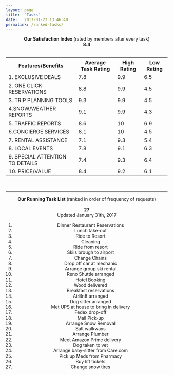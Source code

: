 ```yaml
---
layout: page
title:  "Tasks"
date:   2017-01-23 13:46:40
permalink: /ranked-tasks/
---
```

<div align="center">
<strong>Our Satisfaction Index </strong>(rated by members after every task) <br>
  <span class="fa-stack fa-3x">
  <i class="fa fa-calendar-o fa-stack-2x"></i>
  <strong class="fa-stack-1x calendar-text">8.4</strong>
</span>
<br>
<br>
</div>
<div>
<table id="customers">
  <tr>
    <th>Features/Benefits</th>
    <th>Average Task Rating</th>
    <th>High Rating</th>
    <th>Low Rating</th>
  </tr>
  <tr>
    <td>1. EXCLUSIVE DEALS</td>
    <td>7.8</td>
    <td>9.9</td>
    <td>6.5</td>
  </tr>
  <tr>
    <td>2. ONE CLICK RESERVATIONS</td>
    <td>8.8</td>
    <td>9.9</td>
    <td>    <!-- reference any icon you'd like -->
    4.5</td>
  </tr>
  <tr>
    <td>3. TRIP PLANNING TOOLS</td>
    <td>9.3</td>
    <td>9.9</td>
    <td>4.5</td>
  </tr>
  <tr>
    <td>4.SNOW/WEATHER REPORTS</td>
    <td>9.1</td>
    <td>9.9</td>
    <td>4.3</td>
  </tr>
  <tr>
    <td>5. TRAFFIC REPORTS</td>
    <td>8.6</td>
    <td>10</td>
    <td>6.9</td>
  </tr>
  <tr>
    <td>6.CONCIERGE SERVICES</td>
    <td>8.1</td>
    <td>10</td>
    <td>4.5</td>
  </tr>
  <tr>
    <td>7. RENTAL ASSISTANCE</td>
    <td>7.1</td>
    <td>9.3</td>
    <td>5.4</td>
  </tr>
  <tr>
    <td>8. LOCAL EVENTS</td>
    <td>7.8</td>
    <td>9.1</td>
    <td>6.3</td>
  </tr>
  <tr>
    <td>9. SPECIAL ATTENTION TO DETAILS</td>
    <td>7.4
</td>
    <td>9.3

</td>
    <td>6.4

</td>
  </tr>
  <tr>
    <td>10. PRICE/VALUE</td>
    <td>8.4</td>
    <td>9.2</td>
    <td>6.1</td>
  </tr>
</table>
<br>
<hr>
<div align="center">
<strong>Our Running Task List </strong>(ranked in order of frequency of requests) <br>
<br>
<span class="fa-stack fa-3x">
  <i class="fa fa-calendar-o fa-stack-2x"></i>
  <strong class="fa-stack-1x calendar-text">27</strong>
</span>
<br>
<span right> Updated January 31th, 2017</span>
<ol>
<li> Dinner Restaurant Reservations</li>
<li> Lunch take-out</li>
<li> Ride to Resort </li>
<li> Cleaning</li>
<li> Ride from resort</li>
<li> Skiis brough to airport</li>
<li> Change Chains</li>
<li> Drop off car at mechanic</li>
<li> Arrange group ski rental</li>
<li> Reno Shuttle arranged</li>
<li> Hotel Booking</li>
<li> Wood delivered</li>
<li> Breakfast reservations</li>
<li> AirBnB arranged</li>
<li> Dog sitter arranged</li>
<li> Met UPS at house to bring in delivery</li>
<li> Fedex drop-off</li>
<li> Mail Pick-up </li>
<li> Arrange Snow Removal</li>
<li> Salt walkways</li>
<li> Arrange Plumber</li>
<li> Meet Amazon Prime delivery</li>
<li> Dog taken to vet</li>
<li> Arrange baby-sitter from Care.com</li>
<li> Pick up Meds from Pharmacy</li>
<li> Buy lift tickets</li>
<li> Change snow tires</li>

</ol>

</div>
